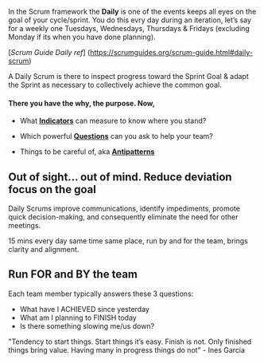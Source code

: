 In the Scrum framework the **Daily** is one of the events keeps all eyes on the goal of your cycle/sprint. You do this evry day during an iteration, let’s say for a weekly one Tuesdays, Wednesdays, Thursdays & Fridays (excluding Monday if its when you have done planning). 

[*Scrum Guide Daily ref*] (https://scrumguides.org/scrum-guide.html#daily-scrum)

A Daily Scrum is there to inspect progress toward the Sprint Goal & adapt the Sprint as necessary to collectively achieve the common goal.

#### There you have the why, the purpose. Now,

* What [**Indicators**](https://github.com/GarciaInes/Scrum-Mastering/blob/97fc31bc24dc116a8c828bb3224dddb3006efb02/Daily/Indicators.md) can measure to know where you stand?

* Which powerful [**Questions**](https://github.com/GarciaInes/Scrum-Mastering/blob/9776877183430d4ee310950a9317113e87205094/Daily/Questions.md) can you ask to help your team?

* Things to be careful of, aka [**Antipatterns**](https://github.com/GarciaInes/Scrum-Mastering/blob/9776877183430d4ee310950a9317113e87205094/Daily/Antipatterns.md)


## Out of sight... out of mind. Reduce deviation focus on the goal

Daily Scrums improve communications, identify impediments, promote quick decision-making, and consequently eliminate the need for other meetings.

15 mins every day same time same place, run by and for the team, brings clarity and alignment.

## Run FOR and BY the team
Each team member typically answers these 3 questions:
* What have I ACHIEVED since yesterday
* What am I planning to FINISH today
* Is there something slowing me/us down?

"Tendency to start things.
Start things it’s easy.
Finish is not.
Only finished things bring value.
Having many in progress things do not" - Ines Garcia
